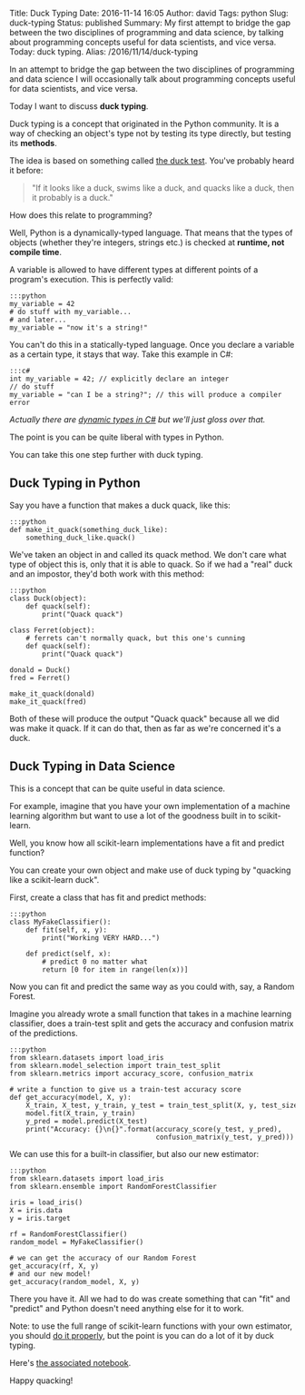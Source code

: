 Title: Duck Typing
Date: 2016-11-14 16:05
Author: david
Tags: python
Slug: duck-typing
Status: published
Summary: My first attempt to bridge the gap between the two disciplines of programming and data science, by talking about programming concepts useful for data scientists, and vice versa. Today: duck typing.
Alias: /2016/11/14/duck-typing

In an attempt to bridge the gap between the two disciplines of
programming and data science I will occasionally talk about programming
concepts useful for data scientists, and vice versa.

Today I want to discuss **duck typing**.

Duck typing is a concept that originated in the Python community. It is
a way of checking an object's type not by testing its type directly, but
testing its **methods**.

The idea is based on something called [the duck test](https://en.wikipedia.org/wiki/Duck_test). You've probably heard it
before:

> "If it looks like a duck, swims like a duck, and quacks like a duck,
> then it probably is a duck."

How does this relate to programming?

Well, Python is a dynamically-typed language. That means that the types
of objects (whether they're integers, strings etc.) is checked at
**runtime, not compile time**.

A variable is allowed to have different types at different points of a
program's execution. This is perfectly valid:

    :::python
    my_variable = 42
    # do stuff with my_variable...
    # and later...
    my_variable = "now it's a string!"

You can't do this in a statically-typed language. Once you declare a
variable as a certain type, it stays that way. Take this example in C#:

    :::c#
    int my_variable = 42; // explicitly declare an integer
    // do stuff
    my_variable = "can I be a string?"; // this will produce a compiler error

*Actually there are [dynamic types in C\#](https://msdn.microsoft.com/en-us/library/dd264736.aspx) but we'll just gloss over that.*

The point is you can be quite liberal with types in Python.

You can take this one step further with duck typing.

## Duck Typing in Python

Say you have a function that makes a duck quack, like this:

    :::python
    def make_it_quack(something_duck_like):
        something_duck_like.quack()

We've taken an object in and called its quack method. We don't care what
type of object this is, only that it is able to quack. So if we had a
"real" duck and an impostor, they'd both work with this method:

    :::python
    class Duck(object):
        def quack(self):
            print("Quack quack")

    class Ferret(object):
        # ferrets can't normally quack, but this one's cunning
        def quack(self):
            print("Quack quack")

    donald = Duck()
    fred = Ferret()

    make_it_quack(donald)
    make_it_quack(fred)

Both of these will produce the output "Quack quack" because all we did
was make it quack. If it can do that, then as far as we're concerned
it's a duck.

## Duck Typing in Data Science

This is a concept that can be quite useful in data science.

For example, imagine that you have your own implementation of a machine
learning algorithm but want to use a lot of the goodness built in to
scikit-learn.

Well, you know how all scikit-learn implementations have a fit and
predict function?

You can create your own object and make use of duck typing by "quacking
like a scikit-learn duck".

First, create a class that has fit and predict methods:

    :::python
    class MyFakeClassifier():
        def fit(self, x, y):
            print("Working VERY HARD...")
        
        def predict(self, x):
            # predict 0 no matter what
            return [0 for item in range(len(x))]

Now you can fit and predict the same way as you could with, say, a
Random Forest.

Imagine you already wrote a small function that takes in a machine
learning classifier, does a train-test split and gets the accuracy and
confusion matrix of the predictions.

    :::python
    from sklearn.datasets import load_iris
    from sklearn.model_selection import train_test_split
    from sklearn.metrics import accuracy_score, confusion_matrix

    # write a function to give us a train-test accuracy score
    def get_accuracy(model, X, y):
        X_train, X_test, y_train, y_test = train_test_split(X, y, test_size=0.3, stratify=y)
        model.fit(X_train, y_train)
        y_pred = model.predict(X_test)
        print("Accuracy: {}\n{}".format(accuracy_score(y_test, y_pred),
                                        confusion_matrix(y_test, y_pred)))

We can use this for a built-in classifier, but also our new estimator:

    :::python
    from sklearn.datasets import load_iris
    from sklearn.ensemble import RandomForestClassifier

    iris = load_iris()
    X = iris.data
    y = iris.target

    rf = RandomForestClassifier()
    random_model = MyFakeClassifier()

    # we can get the accuracy of our Random Forest
    get_accuracy(rf, X, y)
    # and our new model!
    get_accuracy(random_model, X, y)

There you have it. All we had to do was create something that can "fit"
and "predict" and Python doesn't need anything else for it to work.

Note: to use the full range of scikit-learn functions with your own
estimator, you should [do it properly](http://scikit-learn.org/stable/developers/contributing.html#rolling-your-own-estimator),
but the point is you can do a lot of it by duck typing.

Here's [the associated notebook](https://github.com/davidasboth/blog-notebooks/blob/master/duck-typing/Duck%20Typing.ipynb).

Happy quacking!
